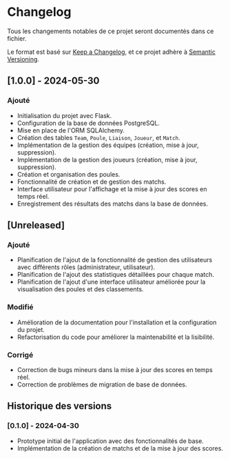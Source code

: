 # Changelog

Tous les changements notables de ce projet seront documentés dans ce fichier.

Le format est basé sur [Keep a Changelog](https://keepachangelog.com/fr/1.0.0/), et ce projet adhère à [Semantic Versioning](https://semver.org/lang/fr/).

## [1.0.0] - 2024-05-30
### Ajouté
- Initialisation du projet avec Flask.
- Configuration de la base de données PostgreSQL.
- Mise en place de l'ORM SQLAlchemy.
- Création des tables `Team`, `Poule`, `Liaison`, `Joueur`, et `Match`.
- Implémentation de la gestion des équipes (création, mise à jour, suppression).
- Implémentation de la gestion des joueurs (création, mise à jour, suppression).
- Création et organisation des poules.
- Fonctionnalité de création et de gestion des matchs.
- Interface utilisateur pour l'affichage et la mise à jour des scores en temps réel.
- Enregistrement des résultats des matchs dans la base de données.

## [Unreleased]
### Ajouté
- Planification de l'ajout de la fonctionnalité de gestion des utilisateurs avec différents rôles (administrateur, utilisateur).
- Planification de l'ajout des statistiques détaillées pour chaque match.
- Planification de l'ajout d'une interface utilisateur améliorée pour la visualisation des poules et des classements.

### Modifié
- Amélioration de la documentation pour l'installation et la configuration du projet.
- Refactorisation du code pour améliorer la maintenabilité et la lisibilité.

### Corrigé
- Correction de bugs mineurs dans la mise à jour des scores en temps réel.
- Correction de problèmes de migration de base de données.

## Historique des versions
### [0.1.0] - 2024-04-30
- Prototype initial de l'application avec des fonctionnalités de base.
- Implémentation de la création de matchs et de la mise à jour des scores.
